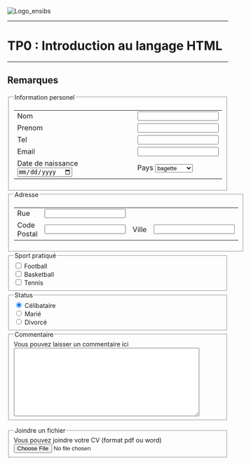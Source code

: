 <!DOCTYPE html>
<html>
    <div id="header">
    <cen>
        <img src="images/Logo_ensibs.png" alt="Logo_ensibs" style="width: auto;">
    </div>
    <div>
    <body>
        <hr>
            <h1><strong>TP0 : Introduction au langage HTML</strong></h1>
        <hr>
		<div>
			<h2>Remarques</h2>
		</div>
        <form action="/test.php">
            <fieldset>
                <table>
                        <legend>Information personel</legend>
                    <tr>
                        <td><label for="nom">Nom</label></td>
                        <td><input type="text" id="nom" name="nom"></td>
                    </tr>
                    <tr>
                        <td><label for="prenom">Prenom</label></td>
                        <td><input type="text" id="prenom" name="prenom"></td>
                    </tr>
                    <tr>
                        <td><label for="telephone">Tel</label></td>
                        <td><input type="tel" id="telephone" name="telephone"></td>
                    </tr>
                    <tr>
                        <td><label for="mail">Email</label></td>
                        <td><input type="email" id="mail" name="mail"></td>
                    </tr>
                    <tr>
                        <td><label for="birth">Date de naissance</label>
                        <input type="date" id="birth" name="birth"></td>
                        <td><label for="nation"> Pays</label>
                        <select id="cars" name="cars">
                            <option value="france">bagette</option>
                            <option value="allemagne">Betonplate</option>
                            <option value="GB">rossbeaf</option>
                            <option value="russie">vodka</option>
                        </select>
                    </td>
                    </tr>
                </table>
            </fieldset>
            <fieldset>
                <legend>Adresse</legend>
                <table>
                    <tr>
                        <td><label for="streat">Rue</label></td>
                        <td><input type="text" id="streat" name="streat"></td>
                    </tr>
                    <tr>
                        <td><label for="code">Code Postal</label></td>
                        <td><input type="number" id="code" name="code"></td>
                        <td><label for="ville">Ville</label></td>
                        <td><input type="text" id="ville" name="ville" list="villes"></td>
                    </tr>
                </table>
            </fieldset>
            <fieldset>
                <legend>Sport pratiqué</legend>
                <input type="checkbox" id="football" name="football" value="football">
                <label for="football">Football</label><br>
                <input type="checkbox" id="basketball" name="basketball" value="basketball">
                <label for="basketball">Basketball</label><br>
                <input type="checkbox" id="tennis" name="tennis" value="tennis">
                <label for="tennis">Tennis</label><br>
            </fieldset>
            <fieldset>
                <legend>Status</legend>
                <input type="radio" id="celibataire" name="rrrrr" value="Célibataire" checked>
                <label for="divorce">Célibataire</label><br>
                <input type="radio" id="marie" name="rrrrr" value="Marié">
                <label for="divorce">Marié</label><br>
                <input type="radio" id="divorce" name="rrrrr" value="Divorcé">
                <label for="divorce">Divorcé</label><br>
            </fieldset>
            <fieldset>
                <legend>Commentaire</legend>
                <label for="comment">Vous pouvez laisser un commentaire ici</label><br>
                <form action="action_page.php">
                    <textarea name="message" rows="10" cols="50" placeholder="comment">
                    </textarea>
                </form> 
            </fieldset>
            <fieldset>
                <legend>Joindre un fichier</legend>
                <label for="fichier">Vous pouvez joindre votre CV (format pdf ou word)</label><br>
                <input type="file" id="fichier" name="fichier">
            </fieldset>
        </form> 
        <datalist id="villes">
            <option value="Nantes"></option>
            <option value="Lorient"></option>
            <option value="Brest"></option>
            <option value="Hennebont"></option>
            <option value="Rennes"></option>
            <option value="Plougelmeneln"></option>
        </datalist>
    </body>
</html>



